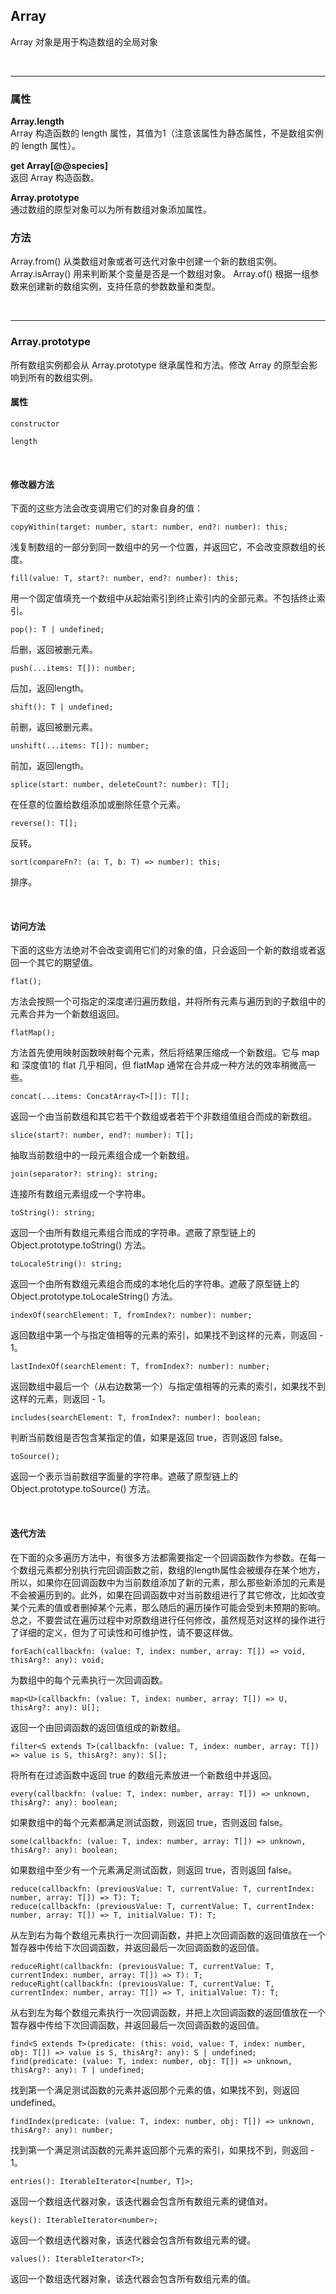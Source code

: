 [备注]:
  https://developer.mozilla.org/zh-CN/docs/Web/JavaScript/Reference/Global_Objects/Array

## Array
Array 对象是用于构造数组的全局对象

<br /> 

---

### 属性

__Array.length__<br/>
Array 构造函数的 length 属性，其值为1（注意该属性为静态属性，不是数组实例的 length 属性）。

__get Array[@@species]__<br/>
返回 Array 构造函数。

__Array.prototype__<br/>
通过数组的原型对象可以为所有数组对象添加属性。

### 方法
Array.from()
从类数组对象或者可迭代对象中创建一个新的数组实例。
Array.isArray()
用来判断某个变量是否是一个数组对象。
Array.of()
根据一组参数来创建新的数组实例，支持任意的参数数量和类型。

<br />

---

### Array.prototype
所有数组实例都会从 Array.prototype 继承属性和方法。修改 Array 的原型会影响到所有的数组实例。

#### 属性
```
constructor
```
```
length
```

<br />


#### 修改器方法
下面的这些方法会改变调用它们的对象自身的值：

```
copyWithin(target: number, start: number, end?: number): this;
```
浅复制数组的一部分到同一数组中的另一个位置，并返回它，不会改变原数组的长度。

```
fill(value: T, start?: number, end?: number): this;
```
用一个固定值填充一个数组中从起始索引到终止索引内的全部元素。不包括终止索引。

```
pop(): T | undefined;
```
后删，返回被删元素。

```
push(...items: T[]): number;
```
后加，返回length。

```
shift(): T | undefined;
```
前删，返回被删元素。

```
unshift(...items: T[]): number;
```
前加，返回length。

```
splice(start: number, deleteCount?: number): T[];
```
在任意的位置给数组添加或删除任意个元素。

```
reverse(): T[];
```
反转。

```
sort(compareFn?: (a: T, b: T) => number): this;
```
排序。

<br />

#### 访问方法
下面的这些方法绝对不会改变调用它们的对象的值，只会返回一个新的数组或者返回一个其它的期望值。


```
flat();
```
方法会按照一个可指定的深度递归遍历数组，并将所有元素与遍历到的子数组中的元素合并为一个新数组返回。

```
flatMap();
```
方法首先使用映射函数映射每个元素，然后将结果压缩成一个新数组。它与 map 和 深度值1的 flat 几乎相同，但 flatMap 通常在合并成一种方法的效率稍微高一些。

```
concat(...items: ConcatArray<T>[]): T[];
```
返回一个由当前数组和其它若干个数组或者若干个非数组值组合而成的新数组。

```
slice(start?: number, end?: number): T[];
```
抽取当前数组中的一段元素组合成一个新数组。

```
join(separator?: string): string;
```
连接所有数组元素组成一个字符串。

```
toString(): string;
```
返回一个由所有数组元素组合而成的字符串。遮蔽了原型链上的 Object.prototype.toString() 方法。

```
toLocaleString(): string;
```
返回一个由所有数组元素组合而成的本地化后的字符串。遮蔽了原型链上的 Object.prototype.toLocaleString() 方法。

```
indexOf(searchElement: T, fromIndex?: number): number;
```
返回数组中第一个与指定值相等的元素的索引，如果找不到这样的元素，则返回 - 1。

```
lastIndexOf(searchElement: T, fromIndex?: number): number;
```
返回数组中最后一个（从右边数第一个）与指定值相等的元素的索引，如果找不到这样的元素，则返回 - 1。

```
includes(searchElement: T, fromIndex?: number): boolean;
```
判断当前数组是否包含某指定的值，如果是返回 true，否则返回 false。

```
toSource();
```
返回一个表示当前数组字面量的字符串。遮蔽了原型链上的 Object.prototype.toSource() 方法。


<br />

#### 迭代方法
在下面的众多遍历方法中，有很多方法都需要指定一个回调函数作为参数。在每一个数组元素都分别执行完回调函数之前，数组的length属性会被缓存在某个地方，所以，如果你在回调函数中为当前数组添加了新的元素，那么那些新添加的元素是不会被遍历到的。此外，如果在回调函数中对当前数组进行了其它修改，比如改变某个元素的值或者删掉某个元素，那么随后的遍历操作可能会受到未预期的影响。总之，不要尝试在遍历过程中对原数组进行任何修改，虽然规范对这样的操作进行了详细的定义，但为了可读性和可维护性，请不要这样做。


```
forEach(callbackfn: (value: T, index: number, array: T[]) => void, thisArg?: any): void;
```
为数组中的每个元素执行一次回调函数。

```
map<U>(callbackfn: (value: T, index: number, array: T[]) => U, thisArg?: any): U[];
```
返回一个由回调函数的返回值组成的新数组。

```
filter<S extends T>(callbackfn: (value: T, index: number, array: T[]) => value is S, thisArg?: any): S[];
```
将所有在过滤函数中返回 true 的数组元素放进一个新数组中并返回。

```
every(callbackfn: (value: T, index: number, array: T[]) => unknown, thisArg?: any): boolean;
```
如果数组中的每个元素都满足测试函数，则返回 true，否则返回 false。

```
some(callbackfn: (value: T, index: number, array: T[]) => unknown, thisArg?: any): boolean;
```
如果数组中至少有一个元素满足测试函数，则返回 true，否则返回 false。

```
reduce(callbackfn: (previousValue: T, currentValue: T, currentIndex: number, array: T[]) => T): T;
reduce(callbackfn: (previousValue: T, currentValue: T, currentIndex: number, array: T[]) => T, initialValue: T): T;
```
从左到右为每个数组元素执行一次回调函数，并把上次回调函数的返回值放在一个暂存器中传给下次回调函数，并返回最后一次回调函数的返回值。

```
reduceRight(callbackfn: (previousValue: T, currentValue: T, currentIndex: number, array: T[]) => T): T;
reduceRight(callbackfn: (previousValue: T, currentValue: T, currentIndex: number, array: T[]) => T, initialValue: T): T;
```
从右到左为每个数组元素执行一次回调函数，并把上次回调函数的返回值放在一个暂存器中传给下次回调函数，并返回最后一次回调函数的返回值。

```
find<S extends T>(predicate: (this: void, value: T, index: number, obj: T[]) => value is S, thisArg?: any): S | undefined;
find(predicate: (value: T, index: number, obj: T[]) => unknown, thisArg?: any): T | undefined;
```
找到第一个满足测试函数的元素并返回那个元素的值，如果找不到，则返回 undefined。

```
findIndex(predicate: (value: T, index: number, obj: T[]) => unknown, thisArg?: any): number;
```
找到第一个满足测试函数的元素并返回那个元素的索引，如果找不到，则返回 - 1。

```
entries(): IterableIterator<[number, T]>;
```
返回一个数组迭代器对象，该迭代器会包含所有数组元素的键值对。

```
keys(): IterableIterator<number>;
```
返回一个数组迭代器对象，该迭代器会包含所有数组元素的键。

```
values(): IterableIterator<T>;
```
返回一个数组迭代器对象，该迭代器会包含所有数组元素的值。
